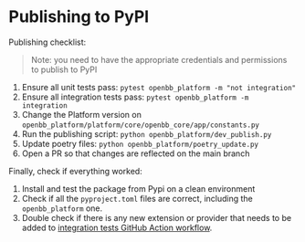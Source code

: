 # Publishing to PyPI

Publishing checklist:

> Note: you need to have the appropriate credentials and permissions to publish to PyPI

1. Ensure all unit tests pass: `pytest openbb_platform -m "not integration"`
2. Ensure all integration tests pass: `pytest openbb_platform -m integration`
3. Change the Platform version on `openbb_platform/platform/core/openbb_core/app/constants.py`
4. Run the publishing script: `python openbb_platform/dev_publish.py`
5. Update poetry files: `python openbb_platform/poetry_update.py`
6. Open a PR so that changes are reflected on the main branch

Finally, check if everything worked:

1. Install and test the package from Pypi on a clean environment
2. Check if all the `pyproject.toml` files are correct, including the `openbb_platform` one.
3. Double check if there is any new extension or provider that needs to be added to [integration tests GitHub Action workflow](/.github/workflows/platform-api-integration-test.yml).
